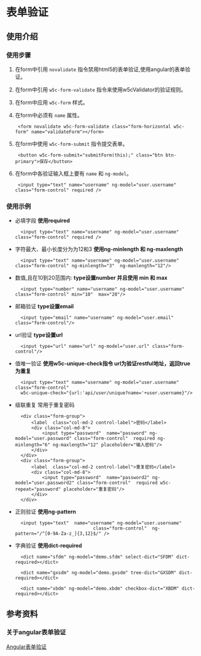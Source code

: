 # 表单验证 #

## 使用介绍 ##

### 使用步骤 ###

1. 在form中引用 `novalidate` 指令禁用html5的表单验证,使用angular的表单验证。

2. 在form中引用 `w5c-form-validate` 指令来使用w5cValidator的验证规则。

3. 在form中应用 `w5c-form` 样式。
 
4. 在form中必须有 `name` 属性。

		<form novalidate w5c-form-validate class="form-horizontal w5c-form" name="validateForm"></form>

5. 在form中使用 `w5c-form-submit` 指令提交表单。
	
		<button w5c-form-submit="submitForm(this);" class="btn btn-primary">保存</button>

6. 在form中各验证输入框上要有 `name` 和 `ng-model`。

		<input type="text" name="username" ng-model="user.username" class="form-control" required />

### 使用示例 ###

- 必填字段 **使用required**

		<input type="text" name="username" ng-model="user.username" class="form-control" required />

- 字符最大、最小长度分为为12和3 **使用ng-minlength 和 ng-maxlength**

		<input type="text" name="username" ng-model="user.username" class="form-control" ng-minlength="3"  ng-manlength="12"/>

- 数值,且在10到20范围内: **type设置number 并且使用 min 和 max**

		<input type="number" name="username" ng-model="user.username" class="form-control" min="10"  max="20"/> 

- 邮箱验证  **type设置email**

		<input type="email" name="username" ng-model="user.email" class="form-control"/> 

- url验证  **type设置url**

		<input type="url" name="url" ng-model="user.url" class="form-control"/> 

- 值唯一验证 **使用w5c-unique-check指令 url为验证restful地址，返回true为重复**

		<input type="text" name="username" ng-model="user.username" class="form-control" 
		w5c-unique-check="{url:'api/user/unique?name='+user.username}"/>	

- 级联重复 常用于重复密码

		<div class="form-group">
			<label  class="col-md-2 control-label">密码</label>
			<div class="col-md-8">
				<input type="password"  name="password" ng-model="user.password" class="form-control"  required ng-minlength="6" ng-maxlength="12" placeholder="输入密码"/>
			</div>
		</div>
		<div class="form-group">
			<label  class="col-md-2 control-label">重复密码</label>
			<div class="col-md-8">
				<input type="password"  name="password2" ng-model="user.password2" class="form-control"  required w5c-repeat="password" placeholder="重复密码"/>
			</div>
		</div>

- 正则验证 **使用ng-pattern**

		<input type="text"  name="username" ng-model="user.username"
								   class="form-control"  ng-pattern="/^[0-9A-Za-z_]{3,12}$/" />
- 字典验证 **使用dict-required**

		<dict name="sfdm" ng-model="demo.sfdm" select-dict="SFDM" dict-required></dict>

		<dict name="gxsdm" ng-model="demo.gxsdm" tree-dict="GXSDM" dict-required></dict>

		<dict name="xbdm" ng-model="demo.xbdm" checkbox-dict="XBDM" dict-required></dict>
		

## 参考资料 ##

### 关于angular表单验证 ###

 [Angular表单验证](http://www.cnblogs.com/rohelm/p/4033513.html)